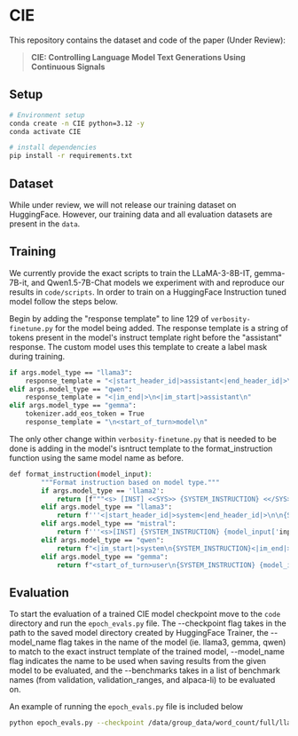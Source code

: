 # CIE



This repository contains the dataset and code of the paper (Under Review):
> **CIE: Controlling Language Model Text Generations Using Continuous Signals**
> <!--
> [[Paper]](https://arxiv.org/pdf/2407.18416) [[arXiv]](https://arxiv.org/abs/2407.18416) [[website]](https://personagym.com)  <br>
> -->

## Setup
```bash
# Environment setup
conda create -n CIE python=3.12 -y
conda activate CIE

# install dependencies
pip install -r requirements.txt
```

## Dataset
While under review, we will not release our training dataset on HuggingFace. However, our training data and all evaluation datasets are present in the `data`.

## Training
We currently provide the exact scripts to train the LLaMA-3-8B-IT, gemma-7B-it, and Qwen1.5-7B-Chat models we experiment with and reproduce our results in `code/scripts`. In order to train on a HuggingFace Instruction tuned model follow the steps below.

Begin by adding the "response template" to line 129 of `verbosity-finetune.py` for the model being added. The response template is a string of tokens present in the model's instruct template right before the "assistant" response. The custom model uses this template to create a label mask during training. 

```bash
if args.model_type == "llama3":
    response_template = "<|start_header_id|>assistant<|end_header_id|>\n"
elif args.model_type == "qwen":
    response_template = "<|im_end|>\n<|im_start|>assistant\n"
elif args.model_type == "gemma":
    tokenizer.add_eos_token = True
    response_template = "\n<start_of_turn>model\n"
```

The only other change within `verbosity-finetune.py` that is needed to be done is adding in the model's isntruct template to the format_instruction function using the same model name as before.

```bash
def format_instruction(model_input):
        """Format instruction based on model type."""
        if args.model_type == 'llama2': 
            return [f"""<s> [INST] <<SYS>> {SYSTEM_INSTRUCTION} <</SYS>>{model_input.lstrip().rstrip()} [/INST]"""]
        elif args.model_type == "llama3":
            return f'''<|start_header_id|>system<|end_header_id|>\n\n{SYSTEM_INSTRUCTION}<|eot_id|><|start_header_id|>user<|end_header_id|>\n\n{model_input['inputs'].lstrip().rstrip()}<embedding><|eot_id|><|start_header_id|>assistant<|end_header_id|>\n{model_input['labels'].lstrip().rstrip()}<|eot_id|>'''
        elif args.model_type == "mistral":
            return f'''<s>[INST] {SYSTEM_INSTRUCTION} {model_input['inputs'].lstrip().rstrip()}<embedding> [/INST]{model_input['labels'].lstrip().rstrip()}</s>'''
        elif args.model_type == "qwen":
            return f"<|im_start|>system\n{SYSTEM_INSTRUCTION}<|im_end|>\n<|im_start|>user\n{model_input['inputs'].lstrip().rstrip()}<embedding><|im_end|>\n<|im_start|>assistant\n{model_input['labels'].lstrip().rstrip()}<|im_end|>"
        elif args.model_type == "gemma":
            return f"<start_of_turn>user\n{SYSTEM_INSTRUCTION} {model_input['inputs'].lstrip().rstrip()}<embedding><end_of_turn>\n<start_of_turn>model\n{model_input['labels'].lstrip().rstrip()}<end_of_turn>"
```
        
## Evaluation

To start the evaluation of a trained CIE model checkpoint move to the `code` directory and  run the `epoch_evals.py` file. The --checkpoint flag takes in the path to the saved model directory created by HuggingFace Trainer, the --model_name flag takes in the name of the model (ie. llama3, gemma, qwen) to match to the exact instruct template of the trained model, --model_name flag indicates the name to be used when saving results from the given model to be evaluated, and the --benchmarks takes in a list of benchmark names (from validation, validation_ranges, and alpaca-li) to be evaluated on.

An example of running the `epoch_evals.py` file is included below

```bash
python epoch_evals.py --checkpoint /data/group_data/word_count/full/llama3/5e-6_test --model_name llama3 --benchmarks validation
```

<!--
## Bugs or Questions

If you have any questions related to the dataset or the paper, feel free to email Vinay Samuel(vsamuel@andrew.cmu.edu). If you encounter any problems when using the code, or want to report a bug, you can open an issue. Please try to specify the problem with details so we can help you better and quicker!

## Citation
If you find this repository helpful, please consider citing our paper: 
```bibtex
@article{samuel2024personagym,
  title={PersonaGym: Evaluating Persona Agents and LLMs},
  author={Samuel, Vinay and Zou, Henry Peng and Zhou, Yue and Chaudhari, Shreyas and Kalyan, Ashwin and Rajpurohit, Tanmay and Deshpande, Ameet and Narasimhan, Karthik and Murahari, Vishvak},
  journal={arXiv preprint arXiv:2407.18416},
  year={2024}
}
```
-->

